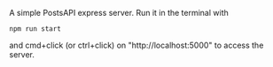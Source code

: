 A simple PostsAPI express server. Run it in the terminal with

```
npm run start
```

and cmd+click (or ctrl+click) on "http://localhost:5000" to access the server.